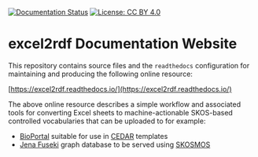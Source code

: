 [![Documentation Status](https://readthedocs.org/projects/excel2rdf/badge/?version=latest)](https://excel2rdf.readthedocs.io/en/latest/?badge=latest) [![License: CC BY 4.0](https://img.shields.io/badge/License-CC%20BY%204.0-lightgrey.svg)](https://creativecommons.org/licenses/by/4.0/)

# excel2rdf Documentation Website

This repository contains source files and the `readthedocs` configuration for maintaining and producing the following online resource:

[https://excel2rdf.readthedocs.io/](https://excel2rdf.readthedocs.io/)

The above online resource describes a simple workflow and associated tools for converting Excel sheets to machine-actionable SKOS-based controlled vocabularies that can be uploaded to for example:

- [BioPortal](http://bioportal.bioontology.org/) suitable for use in [CEDAR](https://metadatacenter.org/) templates
- [Jena Fuseki](https://jena.apache.org/documentation/fuseki2/) graph database to be served using [SKOSMOS](http://www.skosmos.org/)
